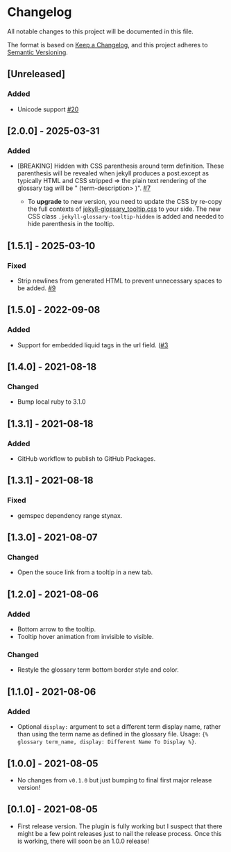 # Changelog
All notable changes to this project will be documented in this file.

The format is based on [Keep a Changelog](https://keepachangelog.com/en/1.0.0/),
and this project adheres to [Semantic Versioning](https://semver.org/spec/v2.0.0.html).

## [Unreleased]
### Added
- Unicode support [#20](https://github.com/erikw/jekyll-glossary_tooltip/pull/20)

## [2.0.0] - 2025-03-31
### Added
- [BREAKING] Hidden with CSS parenthesis around term definition. These parenthesis will be revealed when jekyll produces a post.except as typically HTML and CSS stripped => the plain text rendering of the glossary tag will be "<term-name> (term-description> <term-url>)". [#7](https://github.com/erikw/jekyll-glossary_tooltip/issues/7)
    - To **upgrade** to new version, you need to update the CSS by re-copy the full contexts of [jekyll-glossary_tooltip.css](lib/jekyll-glossary_tooltip/jekyll-glossary_tooltip.css) to your side. The new CSS class `.jekyll-glossary-tooltip-hidden` is added and needed to hide parenthesis in the tooltip.

## [1.5.1] - 2025-03-10
### Fixed
- Strip newlines from generated HTML to prevent unnecessary spaces to be added. [#9](https://github.com/erikw/jekyll-glossary_tooltip/issues/9)

## [1.5.0] - 2022-09-08
### Added
- Support for embedded liquid tags in the url field. ([#3](https://github.com/erikw/jekyll-glossary_tooltip/issues/3])

## [1.4.0] - 2021-08-18
### Changed
* Bump local ruby to 3.1.0

## [1.3.1] - 2021-08-18
### Added
- GitHub workflow to publish to GitHub Packages.

## [1.3.1] - 2021-08-18
### Fixed
- gemspec dependency range stynax.

## [1.3.0] - 2021-08-07
### Changed
- Open the souce link from a tooltip in a new tab.

## [1.2.0] - 2021-08-06
### Added
- Bottom arrow to the tooltip.
- Tooltip hover animation from invisible to visible.

### Changed
- Restyle the glossary term bottom border style and color.

## [1.1.0] - 2021-08-06
### Added
- Optional `display:` argument to set a different term display name, rather than using the term name as defined in the glossary file. Usage: `{% glossary term_name, display: Different Name To Display %}`.

## [1.0.0] - 2021-08-05
- No changes from `v0.1.0` but just bumping to final first major release version!

## [0.1.0] - 2021-08-05
- First release version. The plugin is fully working but I suspect that there might be a few point releases just to nail the release process. Once this is working, there will soon be an 1.0.0 release!
